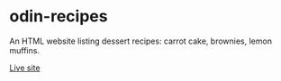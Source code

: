 # odin-recipes

An HTML website listing dessert recipes: carrot cake, brownies, lemon muffins.

[Live site](https://hsaad.github.io/odin-recipes/)